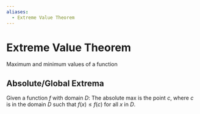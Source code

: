 ```yaml
---
aliases:
  - Extreme Value Theorem
---
```

# Extreme Value Theorem
Maximum and minimum values of a function

## Absolute/Global Extrema
Given a function $f$ with domain $D$:
	The absolute max is the point $c$, where $c$ is in the domain $D$ such that $f(x)\leq f(c)$ for all $x$ in $D$.
